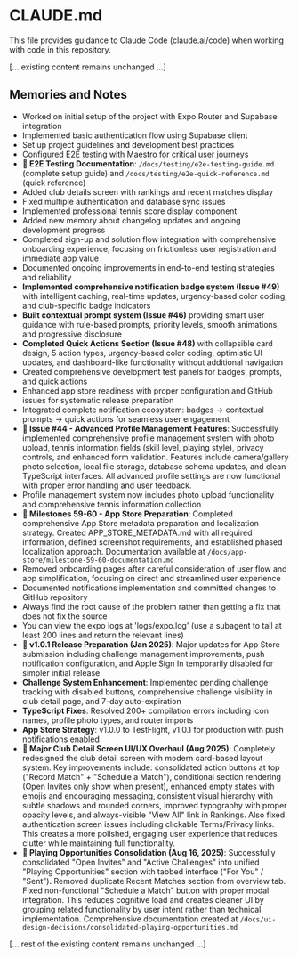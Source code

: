 # CLAUDE.md

This file provides guidance to Claude Code (claude.ai/code) when working with code in this repository.

[... existing content remains unchanged ...]

## Memories and Notes

- Worked on initial setup of the project with Expo Router and Supabase integration
- Implemented basic authentication flow using Supabase client
- Set up project guidelines and development best practices
- Configured E2E testing with Maestro for critical user journeys
- **📖 E2E Testing Documentation**: `/docs/testing/e2e-testing-guide.md` (complete setup guide) and `/docs/testing/e2e-quick-reference.md` (quick reference)
- Added club details screen with rankings and recent matches display
- Fixed multiple authentication and database sync issues
- Implemented professional tennis score display component
- Added new memory about changelog updates and ongoing development progress
- Completed sign-up and solution flow integration with comprehensive onboarding experience, focusing on frictionless user registration and immediate app value
- Documented ongoing improvements in end-to-end testing strategies and reliability
- **Implemented comprehensive notification badge system (Issue #49)** with intelligent caching, real-time updates, urgency-based color coding, and club-specific badge indicators
- **Built contextual prompt system (Issue #46)** providing smart user guidance with rule-based prompts, priority levels, smooth animations, and progressive disclosure
- **Completed Quick Actions Section (Issue #48)** with collapsible card design, 5 action types, urgency-based color coding, optimistic UI updates, and dashboard-like functionality without additional navigation
- Created comprehensive development test panels for badges, prompts, and quick actions
- Enhanced app store readiness with proper configuration and GitHub issues for systematic release preparation
- Integrated complete notification ecosystem: badges → contextual prompts → quick actions for seamless user engagement
- **🔧 Issue #44 - Advanced Profile Management Features**: Successfully implemented comprehensive profile management system with photo upload, tennis information fields (skill level, playing style), privacy controls, and enhanced form validation. Features include camera/gallery photo selection, local file storage, database schema updates, and clean TypeScript interfaces. All advanced profile settings are now functional with proper error handling and user feedback.
- Profile management system now includes photo upload functionality and comprehensive tennis information collection
- **📱 Milestones 59-60 - App Store Preparation**: Completed comprehensive App Store metadata preparation and localization strategy. Created APP_STORE_METADATA.md with all required information, defined screenshot requirements, and established phased localization approach. Documentation available at `/docs/app-store/milestone-59-60-documentation.md`
- Removed onboarding pages after careful consideration of user flow and app simplification, focusing on direct and streamlined user experience
- Documented notifications implementation and committed changes to GitHub repository
- Always find the root cause of the problem rather than getting a fix that does not fix the source
- You can view the expo logs at 'logs/expo.log' (use a subagent to tail at least 200 lines and return the relevant lines)
- **🚀 v1.0.1 Release Preparation (Jan 2025)**: Major updates for App Store submission including challenge management improvements, push notification configuration, and Apple Sign In temporarily disabled for simpler initial release
- **Challenge System Enhancement**: Implemented pending challenge tracking with disabled buttons, comprehensive challenge visibility in club detail page, and 7-day auto-expiration
- **TypeScript Fixes**: Resolved 200+ compilation errors including icon names, profile photo types, and router imports
- **App Store Strategy**: v1.0.0 to TestFlight, v1.0.1 for production with push notifications enabled
- **🎨 Major Club Detail Screen UI/UX Overhaul (Aug 2025)**: Completely redesigned the club detail screen with modern card-based layout system. Key improvements include: consolidated action buttons at top ("Record Match" + "Schedule a Match"), conditional section rendering (Open Invites only show when present), enhanced empty states with emojis and encouraging messaging, consistent visual hierarchy with subtle shadows and rounded corners, improved typography with proper opacity levels, and always-visible "View All" link in Rankings. Also fixed authentication screen issues including clickable Terms/Privacy links. This creates a more polished, engaging user experience that reduces clutter while maintaining full functionality.
- **🔄 Playing Opportunities Consolidation (Aug 16, 2025)**: Successfully consolidated "Open Invites" and "Active Challenges" into unified "Playing Opportunities" section with tabbed interface ("For You" / "Sent"). Removed duplicate Recent Matches section from overview tab. Fixed non-functional "Schedule a Match" button with proper modal integration. This reduces cognitive load and creates cleaner UI by grouping related functionality by user intent rather than technical implementation. Comprehensive documentation created at `/docs/ui-design-decisions/consolidated-playing-opportunities.md`

[... rest of the existing content remains unchanged ...]